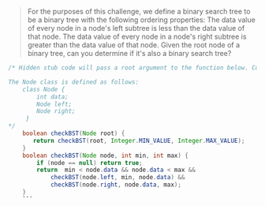 > For the purposes of this challenge, we define a binary search tree to be a binary tree with the following ordering properties:
The data value of every node in a node's left subtree is less than the data value of that node.
The data value of every node in a node's right subtree is greater than the data value of that node.
Given the root node of a binary tree, can you determine if it's also a binary search tree?

```java
/* Hidden stub code will pass a root argument to the function below. Complete the function to solve the challenge. Hint: you may want to write one or more helper functions.  

The Node class is defined as follows:
    class Node {
        int data;
        Node left;
        Node right;
     }
*/
    boolean checkBST(Node root) {
       return checkBST(root, Integer.MIN_VALUE, Integer.MAX_VALUE);
    }
    boolean checkBST(Node node, int min, int max) {
        if (node == null) return true;
        return  min < node.data && node.data < max && 
            checkBST(node.left, min, node.data) && 
            checkBST(node.right, node.data, max);
    }
    ```
